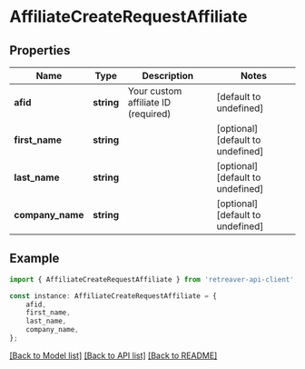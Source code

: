 # AffiliateCreateRequestAffiliate


## Properties

Name | Type | Description | Notes
------------ | ------------- | ------------- | -------------
**afid** | **string** | Your custom affiliate ID (required) | [default to undefined]
**first_name** | **string** |  | [optional] [default to undefined]
**last_name** | **string** |  | [optional] [default to undefined]
**company_name** | **string** |  | [optional] [default to undefined]

## Example

```typescript
import { AffiliateCreateRequestAffiliate } from 'retreaver-api-client';

const instance: AffiliateCreateRequestAffiliate = {
    afid,
    first_name,
    last_name,
    company_name,
};
```

[[Back to Model list]](../README.md#documentation-for-models) [[Back to API list]](../README.md#documentation-for-api-endpoints) [[Back to README]](../README.md)
